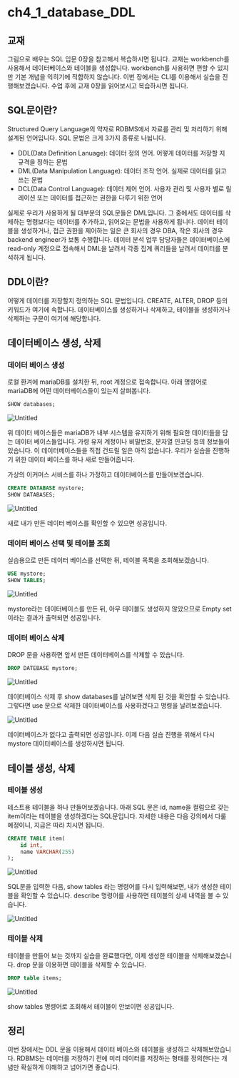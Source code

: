 # ch4_1_database_DDL

## 교재

그림으로 배우는 SQL 입문 0장을 참고해서 복습하시면 됩니다. 교재는 workbench를 사용해서 데이터베이스와 테이블을 생성합니다. workbench를 사용하면 편할 수 있지만 기본 개념을 익히기에 적합하지 않습니다. 이번 장에서는 CLI를 이용해서 실습을 진행해보겠습니다. 수업 후에 교재 0장을 읽어보시고 복습하시면 됩니다.

## SQL문이란?

Structured Query Language의 약자로 RDBMS에서 자료를 관리 및 처리하기 위해 설계된 언어입니다. SQL 문법은 크게 3가지 종류로 나뉩니다.

- DDL(Data Definition Lanuage): 데이터 정의 언어. 어떻게 데이터를 저장할 지 규격을 정하는 문법
- DML(Data Manipulation Language): 데이터 조작 언어. 실제로 데이터를 읽고 쓰는 문법
- DCL(Data Control Language): 데이터 제어 언어. 사용자 관리 및 사용자 별로 릴레이션 또는 데이터를 접근하는 권한을 다루기 위한 언어

실제로 우리가 사용하게 될 대부분의 SQL문들은 DML입니다. 그 중에서도 데이터를 삭제하는 명령보다는 데이터를 추가하고, 읽어오는 문법을 사용하게 됩니다. 데이터 테이블을 생성하거나, 접근 권한을 제어하는 일은 큰 회사의 경우 DBA, 작은 회사의 경우 backend engineer가 보통 수행합니다. 데이터 분석 업무 담당자들은 데이터베이스에 read-only 계정으로 접속해서 DML을 날려서 각종 집계 쿼리들을 날려서 데이터를 분석하게 됩니다.

## DDL이란?

어떻게 데이터를 저장할지 정의하는 SQL 문법입니다. CREATE, ALTER, DROP 등의 키워드가 여기에 속합니다. 데이터베이스를 생성하거나 삭제하고, 테이블을 생성하거나 삭제하는 구문이 여기에 해당합니다.

## 데이터베이스 생성, 삭제

### 데이터 베이스 생성

로컬 환겨에 mariaDB를 설치한 뒤, root 계정으로 접속합니다. 아래 명령어로 mariaDB에 어떤 데이터베이스들이 있는지 살펴봅니다.

```sql
SHOW databases;
```

![Untitled](ch4_1_database_DDL%20811fd7b7b86e4d34ba42338be173a224/Untitled.png)

위 데이터 베이스들은 mariaDB가 내부 시스템을 유지하기 위해 필요한 데이터들을 담는 데이터 베이스들입니다. 가령 유저 계정이나 비밀번호, 문자열 인코딩 등의 정보들이 있습니다. 이 데이터베이스들을 직접 건드릴 일은 아직 없습니다. 우리가 실습을 진행하기 위한 데이터 베이스를 하나 새로 만들어줍니다.

가상의 이커머스 서비스를 하나 가정하고 데이터베이스를 만들어보겠습니다.

```sql
CREATE DATABASE mystore;
SHOW DATABASES;
```

![Untitled](ch4_1_database_DDL%20811fd7b7b86e4d34ba42338be173a224/Untitled%201.png)

새로 내가 만든 데이터 베이스를 확인할 수 있으면 성공입니다. 

### 데이터 베이스 선택 및 테이블 조회

실습용으로 만든 데이터 베이스를 선택한 뒤, 테이블 목록을 조회해보겠습니다.

```sql
USE mystore;
SHOW TABLES;
```

![Untitled](ch4_1_database_DDL%20811fd7b7b86e4d34ba42338be173a224/Untitled%202.png)

mystore라는 데이터베이스를 만든 뒤, 아무 테이블도 생성하지 않았으므로 Empty set이라는 결과가 출력되면 성공입니다. 

### 데이터 베이스 삭제

DROP 문을 사용하면 앞서 만든 데이터베이스를 삭제할 수 있습니다. 

```sql
DROP DATEBASE mystore;
```

![Untitled](ch4_1_database_DDL%20811fd7b7b86e4d34ba42338be173a224/Untitled%203.png)

데이터베이스 삭제 후 show databases를 날려보면 삭제 된 것을 확인할 수 있습니다. 그렇다면 use 문으로 삭제한 데이터베이스를 사용하겠다고 명령을 날려보겠습니다.

![Untitled](ch4_1_database_DDL%20811fd7b7b86e4d34ba42338be173a224/Untitled%204.png)

데이터베이스가 없다고 출력되면 성공입니다. 이제 다음 실습 진행을 위해서 다시 mystore 데이터베이스를 생성하시면 됩니다.

## 테이블 생성, 삭제

### 테이블 생성

테스트용 테이블을 하나 만들어보겠습니다. 아래 SQL 문은 id, name을 컬럼으로 갖는 item이라는 테이블을 생성하겠다는 SQL문입니다. 자세한 내용은 다음 강의에서 다룰 예정이니, 지금은 따라 치시면 됩니다.

```sql
CREATE TABLE item(
	id int,
	name VARCHAR(255)
);
```

![Untitled](ch4_1_database_DDL%20811fd7b7b86e4d34ba42338be173a224/Untitled%205.png)

SQL문을 입력한 다음, show tables 라는 명령어를 다시 입력해보면, 내가 생성한 테이블을 확인할 수 있습니다. describe 명령어를 사용하면 테이블의 상세 내역을 볼 수 있습니다.

![Untitled](ch4_1_database_DDL%20811fd7b7b86e4d34ba42338be173a224/Untitled%206.png)

### 테이블 삭제

테이블을 만들어 보는 것까지 실습을 완료했다면, 이제 생성한 테이블을 삭제해보겠습니다. drop 문을 이용하면 테이블을 삭제할 수 있습니다.

```sql
DROP table items;
```

![Untitled](ch4_1_database_DDL%20811fd7b7b86e4d34ba42338be173a224/Untitled%207.png)

show tables 명령어로 조회해서 테이블이 안보이면 성공입니다.

## 정리

이번 장에서는 DDL 문을 이용해서 데이터 베이스와 테이블을 생성하고 삭제해보았습니다. RDBMS는 데이터를 저장하기 전에 미리 데이터를 저장하는 형태를 정의한다는 개념만 확실하게 이해하고 넘어가면 좋습니다.